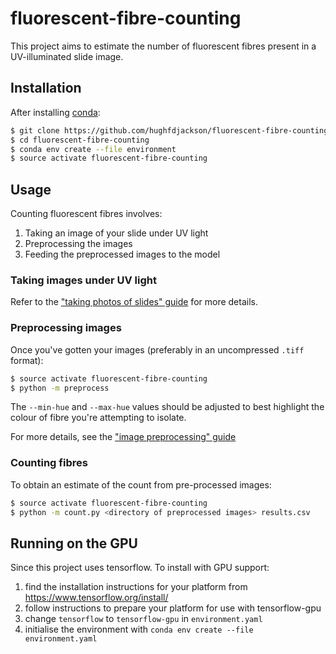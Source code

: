 # fluorescent-fibre-counting

This project aims to estimate the number of fluorescent fibres present in a UV-illuminated slide image.

## Installation

After installing [conda](https://docs.anaconda.com/anaconda/install/):

```bash
$ git clone https://github.com/hughfdjackson/fluorescent-fibre-counting.git
$ cd fluorescent-fibre-counting
$ conda env create --file environment
$ source activate fluorescent-fibre-counting
```

## Usage

Counting fluorescent fibres involves:

1. Taking an image of your slide under UV light
2. Preprocessing the images
3. Feeding the preprocessed images to the model

### Taking images under UV light

Refer to the ["taking photos of slides" guide](https://github.com/hughfdjackson/fluorescent-fibre-counting/wiki/Taking-photos-of-Slides) for more details.

### Preprocessing images

Once you've gotten your images (preferably in an uncompressed `.tiff` format):

```bash
$ source activate fluorescent-fibre-counting
$ python -m preprocess
```

The `--min-hue` and `--max-hue` values should be adjusted to best highlight the colour of fibre you're attempting to isolate.

For more details, see the ["image preprocessing" guide](guides/image-preprocessing.ipynb)

### Counting fibres

To obtain an estimate of the count from pre-processed images:

```bash
$ source activate fluorescent-fibre-counting
$ python -m count.py <directory of preprocessed images> results.csv
```


## Running on the GPU

Since this project uses tensorflow.  To install with GPU support:

1. find the installation instructions for your platform from https://www.tensorflow.org/install/
2. follow instructions to prepare your platform for use with tensorflow-gpu
3. change `tensorflow` to `tensorflow-gpu` in `environment.yaml`
4. initialise the environment with `conda env create --file environment.yaml`